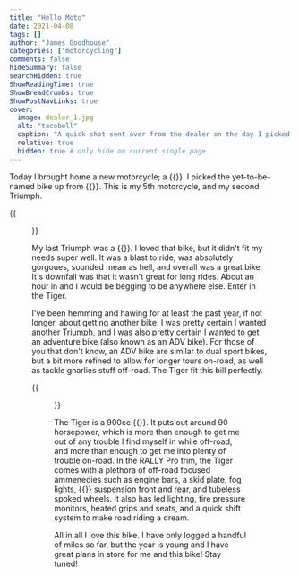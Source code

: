 ```yaml
---
title: "Hello Moto"
date: 2021-04-08
tags: []
author: "James Goodhouse"
categories: ["motorcycling"]
comments: false
hideSummary: false
searchHidden: true
ShowReadingTime: true
ShowBreadCrumbs: true
ShowPostNavLinks: true
cover:
  image: dealer_1.jpg
  alt: "tacobell"
  caption: "A quick shot sent over from the dealer on the day I picked it up"
  relative: true
  hidden: true # only hide on current single page
---
```


Today I brought home a new motorcycle; a {{<newtabref title="2021 Triumph Tiger 900 RALLY Pro" href="https://www.triumphmotorcycles.com/motorcycles/adventure/tiger-900-rally/rally-pro">}}. I picked the yet-to-be-named bike up from {{<newtabref title="Cascade Moto Classics" href="https://www.cascademoto.com/">}}. This is my 5th motorcycle, and my second Triumph.

{{<figure src="home_sweet_home.jpg" caption="Home, sweet home. The Tiger home from its first ride." alt="New Tiger at its new home">}}

My last Triumph was a {{<newtabref title="2009 Thruxton" href="https://bikez.com/motorcycles/triumph_thruxton_2009.php">}}. I loved that bike, but it didn't fit my needs super well. It was a blast to ride, was absolutely gorgoues, sounded mean as hell, and overall was a great bike. It's downfall was that it wasn't great for long rides. About an hour in and I would be begging to be anywhere else. Enter in the Tiger.

I've been hemming and hawing for at least the past year, if not longer, about getting another bike. I was pretty certain I wanted another Triumph, and I was also pretty certain I wanted to get an adventure bike (also known as an ADV bike). For those of you that don't know, an ADV bike are similar to dual sport bikes, but a bit more refined to allow for longer tours on-road, as well as tackle gnarlies stuff off-road. The Tiger fit this bill perfectly.

{{<figure src="garage.jpg" caption="Nestled into tight quarters, but it'll work." alt="Motorcycle nestled into single car garage">}}

The Tiger is a 900cc {{<newtabref title="inline triple" href="https://en.wikipedia.org/wiki/Triumph_Triple">}}. It puts out around 90 horsepower, which is more than enough to get me out of any trouble I find myself in while off-road, and more than enough to get me into plenty of trouble on-road. In the RALLY Pro trim, the Tiger comes with a plethora of off-road focused ammenedies such as engine bars, a skid plate, fog lights, {{<newtabref title="Showa" href="https://www.showa1.com/en/product/motorcycle/index.html">}} suspension front and rear, and tubeless spoked wheels. It also has led lighting, tire pressure monitors, heated grips and seats, and a quick shift system to make road riding a dream.

All in all I love this bike. I have only logged a handful of miles so far, but the year is young and I have great plans in store for me and this bike! Stay tuned!
